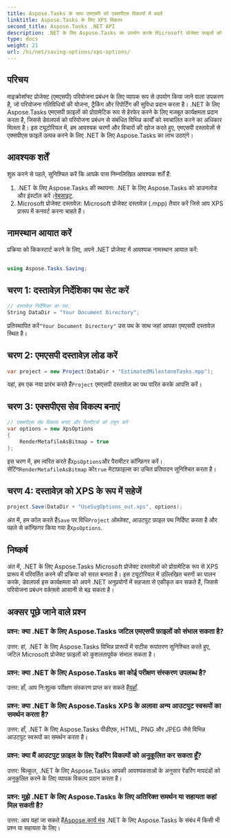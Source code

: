 ```yaml
---
title: Aspose.Tasks के साथ एमएसपी को एक्सपीएस विकल्पों में बदलें
linktitle: Aspose.Tasks के लिए XPS विकल्प
second_title: Aspose.Tasks .NET API
description: .NET के लिए Aspose.Tasks का उपयोग करके Microsoft प्रोजेक्ट फ़ाइलों को XPS प्रारूप में परिवर्तित करना सीखें। आसान एकीकरण, मजबूत कार्यक्षमता।
type: docs
weight: 21
url: /hi/net/saving-options/xps-options/
---
```

## परिचय
माइक्रोसॉफ्ट प्रोजेक्ट (एमएसपी) परियोजना प्रबंधन के लिए व्यापक रूप से उपयोग किया जाने वाला उपकरण है, जो परियोजना गतिविधियों की योजना, ट्रैकिंग और रिपोर्टिंग की सुविधा प्रदान करता है। .NET के लिए Aspose.Tasks एमएसपी फ़ाइलों को प्रोग्रामेटिक रूप से हेरफेर करने के लिए मजबूत कार्यक्षमता प्रदान करता है, जिससे डेवलपर्स को परियोजना प्रबंधन से संबंधित विभिन्न कार्यों को स्वचालित करने का अधिकार मिलता है। इस ट्यूटोरियल में, हम आवश्यक चरणों और विचारों की खोज करते हुए, एमएसपी दस्तावेज़ों से एक्सपीएस फ़ाइलें उत्पन्न करने के लिए .NET के लिए Aspose.Tasks का लाभ उठाएंगे।
## आवश्यक शर्तें
शुरू करने से पहले, सुनिश्चित करें कि आपके पास निम्नलिखित आवश्यक शर्तें हैं:
1.  .NET के लिए Aspose.Tasks की स्थापना: .NET के लिए Aspose.Tasks को डाउनलोड और इंस्टॉल करें।[वेबसाइट](https://releases.aspose.com/tasks/net/).
2. Microsoft प्रोजेक्ट दस्तावेज़: Microsoft प्रोजेक्ट दस्तावेज़ (.mpp) तैयार करें जिसे आप XPS प्रारूप में कनवर्ट करना चाहते हैं।

## नामस्थान आयात करें
प्रक्रिया को किकस्टार्ट करने के लिए, अपने .NET प्रोजेक्ट में आवश्यक नामस्थान आयात करें:
```csharp

using Aspose.Tasks.Saving;
```

## चरण 1: दस्तावेज़ निर्देशिका पथ सेट करें
```csharp
// दस्तावेज़ निर्देशिका का पथ.
String DataDir = "Your Document Directory";
```
 प्रतिस्थापित करें`"Your Document Directory"` उस पथ के साथ जहां आपका एमएसपी दस्तावेज़ स्थित है।
## चरण 2: एमएसपी दस्तावेज़ लोड करें
```csharp
var project = new Project(DataDir + "EstimatedMilestoneTasks.mpp");
```
 यहां, हम एक नया प्रारंभ करते हैं`Project` एमएसपी दस्तावेज़ का पथ पारित करके आपत्ति करें।
## चरण 3: एक्सपीएस सेव विकल्प बनाएं
```csharp
// एक्सपीएस सेव विकल्प बनाएं और पैरामीटर्स को ट्यून करें
var options = new XpsOptions
{
    RenderMetafileAsBitmap = true
};
```
 इस चरण में, हम त्वरित करते हैं`XpsOptions`और पैरामीटर कॉन्फ़िगर करें। सेटिंग`RenderMetafileAsBitmap` को`true` मेटाफ़ाइल्स का उचित प्रतिपादन सुनिश्चित करता है।
## चरण 4: दस्तावेज़ को XPS के रूप में सहेजें
```csharp
project.Save(DataDir + "UseSvgOptions_out.xps", options);
```
 अंत में, हम कॉल करते हैं`Save` पर विधि`Project` ऑब्जेक्ट, आउटपुट फ़ाइल पथ निर्दिष्ट करता है और पहले से कॉन्फ़िगर किया गया है`XpsOptions`.

## निष्कर्ष
अंत में, .NET के लिए Aspose.Tasks Microsoft प्रोजेक्ट दस्तावेज़ों को प्रोग्रामेटिक रूप से XPS प्रारूप में परिवर्तित करने की प्रक्रिया को सरल बनाता है। इस ट्यूटोरियल में उल्लिखित चरणों का पालन करके, डेवलपर्स इस कार्यक्षमता को अपने .NET अनुप्रयोगों में सहजता से एकीकृत कर सकते हैं, जिससे परियोजना प्रबंधन वर्कफ़्लो आसानी से बढ़ सकता है।
## अक्सर पूछे जाने वाले प्रश्न
### प्रश्न: क्या .NET के लिए Aspose.Tasks जटिल एमएसपी फ़ाइलों को संभाल सकता है?
उत्तर: हां, .NET के लिए Aspose.Tasks विभिन्न प्रारूपों में सटीक रूपांतरण सुनिश्चित करते हुए, जटिल Microsoft प्रोजेक्ट फ़ाइलों को कुशलतापूर्वक संभाल सकता है।
### प्रश्न: क्या .NET के लिए Aspose.Tasks का कोई परीक्षण संस्करण उपलब्ध है?
 उत्तर: हाँ, आप नि:शुल्क परीक्षण संस्करण प्राप्त कर सकते हैं[यहाँ](https://releases.aspose.com/).
### प्रश्न: क्या .NET के लिए Aspose.Tasks XPS के अलावा अन्य आउटपुट स्वरूपों का समर्थन करता है?
उत्तर: हाँ, .NET के लिए Aspose.Tasks पीडीएफ, HTML, PNG और JPEG जैसे विभिन्न आउटपुट स्वरूपों का समर्थन करता है।
### प्रश्न: क्या मैं आउटपुट फ़ाइल के लिए रेंडरिंग विकल्पों को अनुकूलित कर सकता हूँ?
उत्तर: बिल्कुल, .NET के लिए Aspose.Tasks आपकी आवश्यकताओं के अनुसार रेंडरिंग मापदंडों को अनुकूलित करने के लिए व्यापक विकल्प प्रदान करता है।
### प्रश्न: मुझे .NET के लिए Aspose.Tasks के लिए अतिरिक्त समर्थन या सहायता कहां मिल सकती है?
 उत्तर: आप यहां जा सकते हैं[Aspose.कार्य मंच](https://forum.aspose.com/c/tasks/15) .NET के लिए Aspose.Tasks के संबंध में किसी भी प्रश्न या सहायता के लिए।